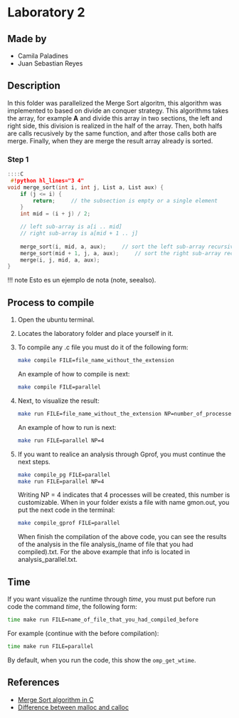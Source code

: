 # Laboratory 2

## Made by

- Camila Paladines
- Juan Sebastian Reyes

## Description

In this folder was parallelized the Merge Sort algoritm, this algorithm was implemented to based on divide an conquer strategy. This algorithms takes the array, for example **A** and divide this array in two sections, the left and right side, this division is realized in the half of the array. Then, both halfs are calls recusively by the same function, and after those calls both are merge. Finally, when they are merge the result array already is sorted.

### Step 1

```C
::::C
 #!python hl_lines="3 4"
void merge_sort(int i, int j, List a, List aux) {
    if (j <= i) {
        return;     // the subsection is empty or a single element
    }
    int mid = (i + j) / 2;

    // left sub-array is a[i .. mid]
    // right sub-array is a[mid + 1 .. j]
    
    merge_sort(i, mid, a, aux);     // sort the left sub-array recursively
    merge_sort(mid + 1, j, a, aux);     // sort the right sub-array recursively
    merge(i, j, mid, a, aux);
}

```
!!! note
    Esto es un ejemplo de nota (note, seealso).


## Process to compile

1. Open the ubuntu terminal.
2. Locates the laboratory folder and place yourself in it.
3. To compile any .c file you must do it of the following form:

    ```sh
    make compile FILE=file_name_without_the_extension
    ```
    An example of how to compile is next:

    ```sh
    make compile FILE=parallel
    ```
4. Next, to visualize the result:

    ```sh
    make run FILE=file_name_without_the_extension NP=number_of_processes
    ```
    An example of how to run is next:

    ```sh
    make run FILE=parallel NP=4
    ```
5. If you want to realice an analysis through Gprof, you must continue the next steps.

    ```sh
    make compile_pg FILE=parallel
    make run FILE=parallel NP=4
    ```
    Writing NP = 4 indicates that 4 processes will be created, this number is customizable. When in your folder exists a file with name gmon.out, you put the next code in the terminal:

    ```sh
    make compile_gprof FILE=parallel
    ```

    When finish the compilation of the above code, you can see the results of the analysis in the file analysis_(name of file that you had compiled).txt. For the above example that info is located in analysis_parallel.txt.

## Time

If you want visualize the runtime through *time*, you must put before run code the command *time*, the following form:

```sh
time make run FILE=name_of_file_that_you_had_compiled_before
```

For example (continue with the before compilation):

```sh
time make run FILE=parallel
```

By default, when you run the code, this show the `omp_get_wtime`.

## References

- [Merge Sort algorithm in C](https://gist.github.com/hackrio1/a11c8499ed68f5df6c30e53d1c3fe076)
- [Difference between malloc and calloc](https://cs-fundamentals.com/tech-interview/c/difference-between-malloc-and-calloc)